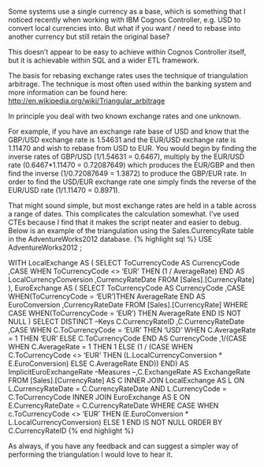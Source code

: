 Some systems use a single currency as a base, which is something that I noticed recently when working with IBM Cognos Controller, e.g. USD to convert local currencies into. But what if you want / need to rebase into another currency but still retain the original base?

This doesn’t appear to be easy to achieve within Cognos Controller itself, but it is achievable within SQL and a wider ETL framework.

The basis for rebasing exchange rates uses the technique of triangulation arbitrage. The technique is most often used within the banking system and more information can be found here: http://en.wikipedia.org/wiki/Triangular_arbitrage 

In principle you deal with two known exchange rates and one unknown.

For example, if you have an exchange rate base of USD and know that the GBP/USD exchange rate is 1.54631 and the EUR/USD exchange rate is 1.11470 and wish to rebase from USD to EUR. You would begin by finding the inverse rates of GBP/USD (1/1.54631 = 0.6467), multiply by the EUR/USD rate (0.6467*1.11470 = 0.72087649) which produces the EUR/GBP and then find the inverse (1/0.72087649 = 1.3872) to produce the GBP/EUR rate. In order to find the USD/EUR exchange rate one simply finds the reverse of the EUR/USD rate (1/1.11470 = 0.8971).

That might sound simple, but most exchange rates are held in a table across a range of dates. This complicates the calculation somewhat. I’ve used CTEs because I find that it makes the script neater and easier to debug. Below is an example of the triangulation using the Sales.CurrencyRate table in the AdventureWorks2012 database.
{% highlight sql %}
USE AdventureWorks2012
;

WITH
LocalExchange AS (
SELECT
ToCurrencyCode                                                                                    AS CurrencyCode
,CASE WHEN ToCurrencyCode <> ‘EUR’ THEN (1 / AverageRate) END                                    AS LocalCurrencyConversion
,CurrencyRateDate
FROM [Sales].[CurrencyRate] ),
EuroExchange AS (
SELECT
ToCurrencyCode                                                                                    AS CurrencyCode
,CASE WHEN(ToCurrencyCode = ‘EUR’)THEN AverageRate END                                            AS EuroConversion
,CurrencyRateDate
FROM [Sales].[CurrencyRate] WHERE CASE
WHEN(ToCurrencyCode = ‘EUR’)  THEN AverageRate END IS NOT NULL
)
SELECT DISTINCT
–Keys
C.CurrencyRateID
,C.CurrencyRateDate
,CASE
WHEN C.ToCurrencyCode = ‘EUR’ THEN ‘USD’
WHEN C.AverageRate = 1 THEN ‘EUR’
ELSE C.ToCurrencyCode
END                                                                                                AS CurrencyCode
,1/(CASE
WHEN C.AverageRate = 1 THEN 1 ELSE
(1 / (CASE
WHEN C.ToCurrencyCode <> ‘EUR’ THEN (L.LocalCurrencyConversion * E.EuroConversion)
ELSE C.AverageRate
END))
END)                                                                                                AS ImplicitEuroExchangeRate
–Measures
–,C.ExchangeRate                                                                                        AS ExchangeRate
FROM
[Sales].[CurrencyRate] AS C
INNER JOIN LocalExchange AS L
ON L.CurrencyRateDate = C.CurrencyRateDate
AND L.CurrencyCode = C.ToCurrencyCode
INNER JOIN EuroExchange AS E
ON E.CurrencyRateDate = C.CurrencyRateDate
WHERE
CASE
WHEN c.ToCurrencyCode <> ‘EUR’ THEN (E.EuroConversion * L.LocalCurrencyConversion)
ELSE 1
END    IS NOT NULL
ORDER BY C.CurrencyRateID
{% end highlight %}

As always, if you have any feedback and can suggest a simpler way of performing the triangulation I would love to hear it.
